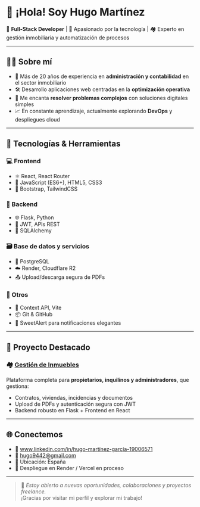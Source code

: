 # 👋 ¡Hola! Soy **Hugo Martínez**

🎯 **Full-Stack Developer** | 🧠 Apasionado por la tecnología | 🏘️ Experto en gestión inmobiliaria y automatización de procesos

---

## 👨‍💻 Sobre mí

- 🧱 Más de 20 años de experiencia en **administración y contabilidad** en el sector inmobiliario
- 🛠️ Desarrollo aplicaciones web centradas en la **optimización operativa**
- 🧩 Me encanta **resolver problemas complejos** con soluciones digitales simples
- 📈 En constante aprendizaje, actualmente explorando **DevOps** y despliegues cloud

---

## 🧰 Tecnologías & Herramientas

### 💻 Frontend
- ⚛️ React, React Router
- 📜 JavaScript (ES6+), HTML5, CSS3
- 🎨 Bootstrap, TailwindCSS

### 🐍 Backend
- 🌐 Flask, Python
- 🔐 JWT, APIs REST
- 🧱 SQLAlchemy

### 🗃️ Base de datos y servicios
- 🐘 PostgreSQL
- ☁️ Render, Cloudflare R2
- 📤 Upload/descarga segura de PDFs

### 🔧 Otros
- 🧠 Context API, Vite
- 📦 Git & GitHub
- 📢 SweetAlert para notificaciones elegantes

---

## 🚀 Proyecto Destacado

### 🏘️ [Gestión de Inmuebles](https://github.com/hugo9442/Final_Project-FS-PT-98-HSP)

Plataforma completa para **propietarios, inquilinos y administradores**, que gestiona:
- Contratos, viviendas, incidencias y documentos
- Upload de PDFs y autenticación segura con JWT
- Backend robusto en Flask + Frontend en React

---

## 🌐 Conectemos

- 💼 www.linkedin.com/in/hugo-martínez-garcía-19006571
- 📧 hugo9442@gmail.com
- 📍 Ubicación: España
- 🔗 Despliegue en Render / Vercel en proceso

---

> 🚀 *Estoy abierto a nuevas oportunidades, colaboraciones y proyectos freelance.*  
> ¡Gracias por visitar mi perfil y explorar mi trabajo!

